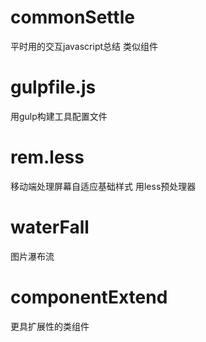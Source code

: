 # commonSettle
平时用的交互javascript总结 类似组件
# gulpfile.js
用gulp构建工具配置文件
# rem.less
移动端处理屏幕自适应基础样式 用less预处理器
# waterFall
图片瀑布流
# componentExtend
更具扩展性的类组件
